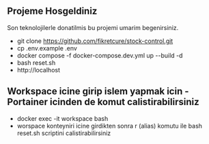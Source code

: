 
## Projeme Hosgeldiniz

Son teknolojilerle donatilmis bu projemi umarim begenirsiniz.
- git clone https://github.com/fikretcure/stock-control.git
- cp .env.example .env
- docker compose -f docker-compose.dev.yml up --build -d
- bash reset.sh
- http://localhost


## Workspace icine girip islem yapmak icin - Portainer icinden de komut calistirabilirsiniz
- docker exec -it workspace bash
- worspace konteyniri icine girdikten sonra r (alias) komutu ile bash reset.sh scriptini calistirabilirsiniz
